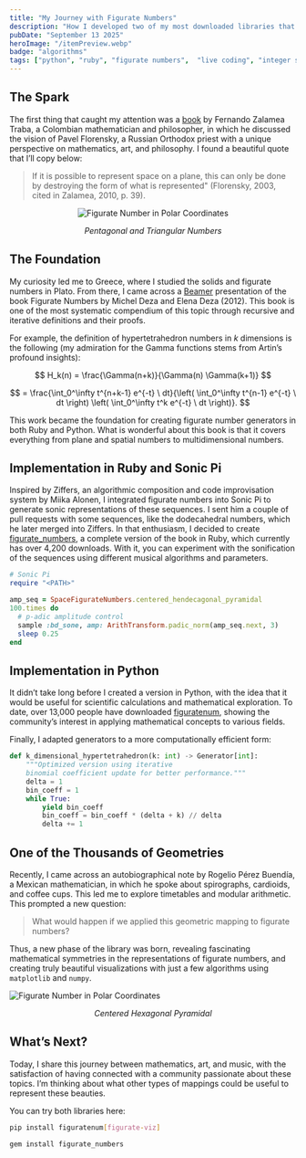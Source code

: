 ```yaml
---
title: "My Journey with Figurate Numbers"
description: "How I developed two of my most downloaded libraries that fuse mathematics, art, and music."
pubDate: "September 13 2025"
heroImage: "/itemPreview.webp"
badge: "algorithms"
tags: ["python", "ruby", "figurate numbers",  "live coding", "integer sequences"]
---
```


## The Spark

The first thing that caught my attention was a  <a href="https://bffrepositorio.unal.edu.co/server/api/core/bitstreams/7fd3750c-b12c-4821-b1c6-c57beef6d0fc/content" target="_blank" rel="noopener noreferrer">book</a> by Fernando Zalamea Traba, a Colombian mathematician and philosopher, in which he discussed the vision of Pavel Florensky, a Russian Orthodox priest with a unique perspective on mathematics, art, and philosophy. I found a beautiful quote that I’ll copy below:

> If it is possible to represent space on a plane, this can only be done by destroying the form of what is represented" (Florensky, 2003, cited in Zalamea, 2010, p. 39).

<p align="center">
    <img
        src="/svg-ggb/figurate-plane.svg"
        alt="Figurate Number in Polar Coordinates"
        class="w-72"
      />
  <p align="center"><em>Pentagonal and Triangular Numbers</em></p>
</p>

## The Foundation

My curiosity led me to Greece, where I studied the solids and figurate numbers in Plato. From there, I came across a <a href="https://www.fields.utoronto.ca/programs/scientific/11-12/Mtl-To-numbertheory/slides/Deza.pdf" target="_blank" rel="noopener noreferrer">Beamer</a> presentation of the book Figurate Numbers by Michel Deza and Elena Deza (2012).
This book is one of the most systematic compendium of this topic  through recursive and iterative definitions and their proofs.

For example, the definition of hypertetrahedron numbers in
$k$ dimensions is the following (my admiration for the Gamma functions stems from Artin’s profound insights):

$$
H_k(n) = \frac{\Gamma(n+k)}{\Gamma(n) \Gamma(k+1)}
$$

$$
= \frac{\int_0^\infty t^{n+k-1} e^{-t} \ dt}{\left( \int_0^\infty t^{n-1} e^{-t} \ dt \right) \left( \int_0^\infty t^k e^{-t} \ dt \right)}.
$$

This work became the foundation for creating figurate number generators in both Ruby and Python. What is wonderful about this book is that it covers everything from plane and spatial numbers to multidimensional numbers.

## Implementation in Ruby and Sonic Pi

Inspired by Ziffers, an algorithmic composition and code improvisation system by Miika Alonen, I integrated figurate numbers into Sonic Pi to generate sonic representations of these sequences. I sent him a couple of pull requests with some sequences, like the dodecahedral numbers, which he later merged into Ziffers. In that enthusiasm, I decided to create <a href="https://github.com/edelveart/figurate_numbers" target="_blank" rel="noopener noreferrer">figurate_numbers</a>, a complete version of the book in Ruby, which currently has over 4,200 downloads. With it, you can experiment with the sonification of the sequences using different musical algorithms and parameters.

```rb
# Sonic Pi
require "<PATH>"

amp_seq = SpaceFigurateNumbers.centered_hendecagonal_pyramidal
100.times do
  # p-adic amplitude control
  sample :bd_sone, amp: ArithTransform.padic_norm(amp_seq.next, 3)
  sleep 0.25
end
```

## Implementation in Python

It didn’t take long before I created a version in Python, with the idea that it would be useful for scientific calculations and mathematical exploration. To date, over 13,000 people have downloaded <a href="https://github.com/edelveart/figuratenum" target="_blank" rel="noopener noreferrer">figuratenum</a>, showing the community’s interest in applying mathematical concepts to various fields.

Finally, I adapted generators to a more computationally efficient form:

```py
def k_dimensional_hypertetrahedron(k: int) -> Generator[int]:
    """Optimized version using iterative
    binomial coefficient update for better performance."""
    delta = 1
    bin_coeff = 1
    while True:
        yield bin_coeff
        bin_coeff = bin_coeff * (delta + k) // delta
        delta += 1
```

## One of the Thousands of Geometries

Recently, I came across an autobiographical note by Rogelio Pérez Buendía, a Mexican mathematician, in which he spoke about spirographs, cardioids, and coffee cups. This led me to explore timetables and modular arithmetic. This prompted a new question:

> What would happen if we applied this geometric mapping to figurate numbers?

Thus, a new phase of the library was born, revealing fascinating mathematical symmetries in the representations of figurate numbers, and creating truly beautiful visualizations with just a few algorithms using `matplotlib` and `numpy`.

<p class="center">
    <img
        src="/svg-ggb/centered-hexagonal-pyramidal.svg"
        alt="Figurate Number in Polar Coordinates"
        class="w-72 h-72 my-0 "
      />
  <p align="center"><em>Centered Hexagonal Pyramidal</em></p>
</p>

## What’s Next?

Today, I share this journey between mathematics, art, and music, with the satisfaction of having connected with a community passionate about these topics. I’m thinking about what other types of mappings could be useful to represent these beauties.

You can try both libraries here:

```bash
pip install figuratenum[figurate-viz]
```

```bash
gem install figurate_numbers
```
